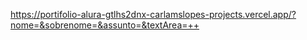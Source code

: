 https://portifolio-alura-gtlhs2dnx-carlamslopes-projects.vercel.app/?nome=&sobrenome=&assunto=&textArea=++
